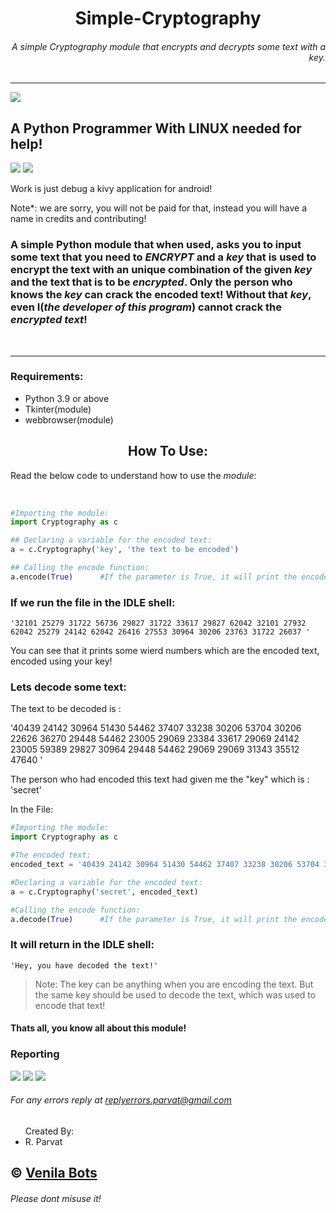 <h1 align = 'center'>Simple-Cryptography</h1>
<h6 align = 'right'>A simple Cryptography module that encrypts and decrypts some text with a key.</h6>
<hr>
<a href='#'><img src='https://img.shields.io/badge/Current%20Status-Under--Long%20Time--Development-brightgreen'></a>
<h2>A Python Programmer With LINUX needed for help!</h2>
<a href='mailto:replyerrors.parvat@gmail.com'><img src='https://img.shields.io/badge/Telegram%20Us-@Parvat_R-brightgreen'></a>
<a href='mailto:relpyerrors.parvat@gmail.com'><img src='https://img.shields.io/badge/Mail%20Please%20To-replyerrors.parvat@gmail.com-brightgreen'></a>
<p>Work is just debug a kivy application for android!</p>
<p>Note*: we are sorry, you will not be paid for that, instead you will have a name in credits and contributing!</p>

### A simple Python module that when used, asks you to input some text that you need to _ENCRYPT_ and a _key_ that is used to encrypt the text with an unique combination of the given _key_ and the text that is to be _encrypted_. Only the person who knows the _key_ can crack the encoded text! Without that _key_, even I(_the developer of this program_) cannot **crack the** _encrypted text_!
<br>
<hr>

### Requirements:

<ul>
<li>Python 3.9 or above
<li>Tkinter(module)
<li>webbrowser(module)
</ul>
<h2 align = 'center'>How To Use:</h2>

Read the below code to understand how to use the _module_:

<br>

```python
#Importing the module:
import Cryptography as c

## Declaring a variable for the encoded text:
a = c.Cryptography('key', 'the text to be encoded')

## Calling the encode function:
a.encode(True)      #If the parameter is True, it will print the encoded text
```

### If we run the file in the IDLE shell:

```shell
'32101 25279 31722 56736 29827 31722 33617 29827 62042 32101 27932 62042 25279 24142 62042 26416 27553 30964 30206 23763 31722 26037 '
```

<p>You can see that it prints some wierd numbers which are the encoded text, encoded using your key!</p>
<h3>Lets decode some text:</h3>
<p>The text to be decoded is :</p>
<p>'40439 24142 30964 51430 54462 37407 33238 30206 53704 30206 22626 36270 29448 54462 23005 29069 23384 33617 29069 24142 23005 59389 29827 30964 29448 54462 29069 29069 31343 35512 47640 '</p>
<p>The person who had encoded this text had given me the "key" which is : 'secret'</p>

In the File:
```python
#Importing the module:
import Cryptography as c

#The encoded text:
encoded_text = '40439 24142 30964 51430 54462 37407 33238 30206 53704 30206 22626 36270 29448 54462 23384 32480 23384 33617 29069 24142 23005 59389 29827 30964 29448 54462 29069 29069 31343 35512 47640 '

#Declaring a variable for the encoded text:
a = c.Cryptography('secret', encoded_text)

#Calling the encode function:
a.decode(True)      #If the parameter is True, it will print the encoded text
```

### It will return in the IDLE shell:

```shell
'Hey, you have decoded the text!'
```

>Note: The key can be anything when you are encoding the text. But the same key should be used to decode the text, which was used to encode that text!


#### Thats all, you know all about this module!
### Reporting 
<a href="https://t.me/Venilabots"><img src="https://img.shields.io/badge/Message%20Now-Venila%20Bots-blue"></a>
<a href="https://www.paypal.me/rohith204"><img src="https://img.shields.io/badge/Donate%20-Paypal-blue"></a>
<a href="mailto:replyerrors.parvat@gmail.com "><img src="https://img.shields.io/badge/Gmail-Compose%20Now-red"></a>
<h6>For any errors reply at <a href = 'mailto:replyerrors.parvat@gmail.com'>replyerrors.parvat@gmail.com</a></h6>

<ul>Created By:
  <li>R. Parvat
</ul>

## © [Venila Bots](https://t.me/venilabots) 

###### Please dont misuse it!

